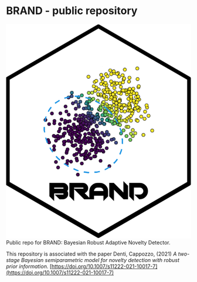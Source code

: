 # BRAND - public repository
![HSpp](HS.png)
Public repo for BRAND: Bayesian  Robust  Adaptive  Novelty Detector. 

This repository is associated with the paper Denti, Cappozzo, (2021) *A two-stage Bayesian semiparametric model for novelty detection with robust prior information.* [https://doi.org/10.1007/s11222-021-10017-7](https://doi.org/10.1007/s11222-021-10017-7)

